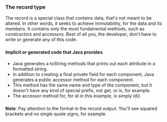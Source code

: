 ### The record type ###

The record is a special class that contains data, that's not meant to be altered.
In other words, it seeks to achieve immutability, for the data and its members.
It contains only the most fundamental methods, such as constructors and accessors.
Best of all you, the developer, don't have to write or generate any of this code.

###
#### Implicit or generated code that Java provides ####

* Java generates a toString methods that prints out each attribute in a formatted string.
* In addition to creating a final private field for each component, Java generates a public accessor method for each component.
* This method has the same name and type of the component, but it doesn't have any kind of special prefix, not get, or is, for example.
* The accessor method for, for id in this example, is simply id()

###
**Note**: Pay attention to the format in the record output. You'll see squared brackets and no single quote signs, for example.